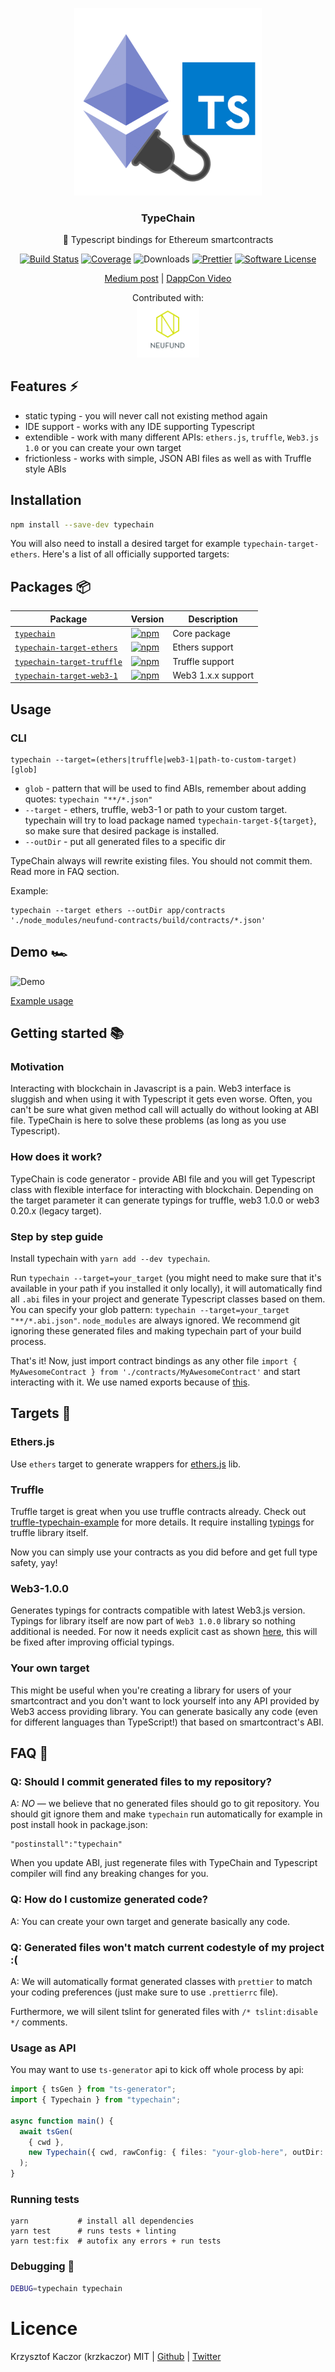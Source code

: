 <p align="center">
  <img src="https://github.com/Neufund/TypeChain/blob/d82f3cc644a11e22ca8e42505c16f035e2f2555d/docs/images/typechain-logo.png?raw=true" width="300" alt="TypeChain">
  <h3 align="center">TypeChain</h3>
  <p align="center">🔌 Typescript bindings for Ethereum smartcontracts</p>

  <p align="center">
    <a href="https://circleci.com/gh/ethereum-ts/TypeChain"><img alt="Build Status" src="https://circleci.com/gh/ethereum-ts/TypeChain/tree/master.svg?style=svg"></a>
    <a href="https://coveralls.io/github/ethereum-ts/TypeChain?branch=master"><img alt="Coverage" src="https://coveralls.io/repos/github/ethereum-ts/TypeChain/badge.svg?branch=master"></a>
    <img alt="Downloads" src="https://img.shields.io/npm/dm/typechain.svg">
    <a href="https://github.com/prettier/prettier"><img alt="Prettier" src="https://img.shields.io/badge/code_style-prettier-ff69b4.svg"></a>
    <a href="/package.json"><img alt="Software License" src="https://img.shields.io/badge/license-MIT-brightgreen.svg?style=flat-square"></a>
  </p>

  <p align="center">
    <a href="https://blog.neufund.org/introducing-typechain-typescript-bindings-for-ethereum-smart-contracts-839fc2becf22">Medium post</a> | <a href="https://www.youtube.com/watch?v=9x6AkShGkwU">DappCon Video</a>
  </p>

  <p align="center">
    Contributed with: <br/>
    <img src="https://github.com/Neufund/TypeChain/blob/6d358df7b2da6b62d56f9935f1666b17b93176f0/docs/images/neufund-logo.png?raw=true" width="100" alt="Neufund">
  </p>
</p>

## Features ⚡

- static typing - you will never call not existing method again
- IDE support - works with any IDE supporting Typescript
- extendible - work with many different APIs: `ethers.js`, `truffle`, `Web3.js 1.0` or you can create your own target
- frictionless - works with simple, JSON ABI files as well as with Truffle style ABIs

## Installation

```bash
npm install --save-dev typechain
```

You will also need to install a desired target for example `typechain-target-ethers`. Here's a list of all officially supported targets:

## Packages 📦

| Package                                                          | Version                                                                                                                     | Description        |
| ---------------------------------------------------------------- | --------------------------------------------------------------------------------------------------------------------------- | ------------------ |
| [`typechain`](/packages/core)                                    | [![npm](https://img.shields.io/npm/v/typechain.svg)](https://www.npmjs.com/package/typechain)                               | Core package       |
| [`typechain-target-ethers`](/packages/typechain-target-ethers)   | [![npm](https://img.shields.io/npm/v/typechain-target-ethers.svg)](https://www.npmjs.com/package/typechain-target-ethers)   | Ethers support     |
| [`typechain-target-truffle`](/packages/typechain-target-truffle) | [![npm](https://img.shields.io/npm/v/typechain-target-truffle.svg)](https://www.npmjs.com/package/typechain-target-truffle) | Truffle support    |
| [`typechain-target-web3-1`](/packages/typechain-target-web3-1)   | [![npm](https://img.shields.io/npm/v/typechain-target-web3-1.svg)](https://www.npmjs.com/package/typechain-target-web3-1)   | Web3 1.x.x support |

## Usage

### CLI

```
typechain --target=(ethers|truffle|web3-1|path-to-custom-target) [glob]
```

- `glob` - pattern that will be used to find ABIs, remember about adding quotes: `typechain "**/*.json"`
- `--target` - ethers, truffle, web3-1 or path to your custom target. typechain will try to load package named `typechain-target-${target}`, so make sure that desired package is installed.
- `--outDir` - put all generated files to a specific dir

TypeChain always will rewrite existing files. You should not commit them. Read more in FAQ section.

Example:

```
typechain --target ethers --outDir app/contracts './node_modules/neufund-contracts/build/contracts/*.json'
```

## Demo 🏎️

![Demo](https://media.giphy.com/media/3oFzmqgHxrPZFhBst2/giphy.gif)

[Example usage](https://github.com/Neufund/commit.neufund.org/pull/331/files)

## Getting started 📚

### Motivation

Interacting with blockchain in Javascript is a pain. Web3 interface is sluggish and when using it
with Typescript it gets even worse. Often, you can't be sure what given method call will
actually do without looking at ABI file. TypeChain is here to solve these problems (as long as you
use Typescript).

### How does it work?

TypeChain is code generator - provide ABI file and you will get Typescript class with flexible
interface for interacting with blockchain. Depending on the target parameter it can generate typings for
truffle, web3 1.0.0 or web3 0.20.x (legacy target).

### Step by step guide

Install typechain with `yarn add --dev typechain`.

Run `typechain --target=your_target` (you might need to make sure that it's available in your path if you installed it
only locally), it will automatically find all `.abi` files in your project and generate Typescript
classes based on them. You can specify your glob pattern: `typechain --target=your_target "**/*.abi.json"`.
`node_modules` are always ignored. We recommend git ignoring these generated files and making typechain part of your build process.

That's it! Now, just import contract bindings as any other file `import { MyAwesomeContract } from './contracts/MyAwesomeContract'` and start interacting with it. We use named exports because of
[this](https://blog.neufund.org/why-we-have-banned-default-exports-and-you-should-do-the-same-d51fdc2cf2ad).

## Targets 🎯

### Ethers.js

Use `ethers` target to generate wrappers for [ethers.js](https://github.com/ethers-io/ethers.js/) lib.

### Truffle

Truffle target is great when you use truffle contracts already. Check out [truffle-typechain-example](https://github.com/ethereum-ts/truffle-typechain-example) for more details. It require installing [typings](https://www.npmjs.com/package/truffle-typings) for truffle library itself.

Now you can simply use your contracts as you did before and get full type safety, yay!

### Web3-1.0.0

Generates typings for contracts compatible with latest Web3.js version. Typings for library itself are now part of `Web3 1.0.0` library so nothing additional is needed. For now it needs explicit cast as shown [here](https://github.com/krzkaczor/TypeChain/pull/88/files#diff-540a9b8840419be93ddb8d4b53325637R8), this will be fixed after improving official typings.

### Your own target

This might be useful when you're creating a library for users of your smartcontract and you don't want to lock yourself into any API provided by Web3 access providing library. You can generate basically any code (even for different languages than TypeScript!) that based on smartcontract's ABI.

## FAQ 🤔

### Q: Should I commit generated files to my repository?

A: _NO_ — we believe that no generated files should go to git repository. You should git ignore them
and make `typechain` run automatically for example in post install hook in package.json:

```
"postinstall":"typechain"
```

When you update ABI, just regenerate files with TypeChain and Typescript compiler will find any
breaking changes for you.

### Q: How do I customize generated code?

A: You can create your own target and generate basically any code.

### Q: Generated files won't match current codestyle of my project :(

A: We will automatically format generated classes with `prettier` to match your coding preferences (just make sure to use `.prettierrc` file).

Furthermore, we will silent tslint for generated files with `/* tslint:disable */` comments.

### Usage as API

You may want to use `ts-generator` api to kick off whole process by api:

```typescript
import { tsGen } from "ts-generator";
import { Typechain } from "typechain";

async function main() {
  await tsGen(
    { cwd },
    new Typechain({ cwd, rawConfig: { files: "your-glob-here", outDir: "optional out dir path" } }),
  );
}
```

### Running tests

```
yarn           # install all dependencies
yarn test      # runs tests + linting
yarn test:fix  # autofix any errors + run tests
```

### Debugging 🐞

```sh
DEBUG=typechain typechain
```

# Licence

Krzysztof Kaczor (krzkaczor) MIT | [Github](https://github.com/krzkaczor) | [Twitter](https://twitter.com/krzkaczor)
